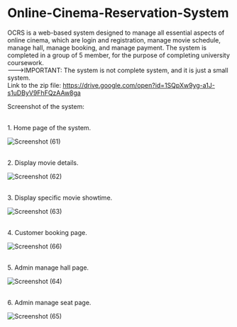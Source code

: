 # Online-Cinema-Reservation-System
OCRS is a web-based system designed to manage all essential aspects of online cinema, which are login and registration, manage movie schedule, manage hall, manage booking, and manage payment.
The system is completed in a group of 5 member, for the purpose of completing university coursework. 
</br>--->IMPORTANT: The system is not complete system, and it is just a small system.
</br>Link to the zip file: https://drive.google.com/open?id=1SQpXw9yg-a1J-s1uDByV9FhFQzAAw8ga

Screenshot of the system:

</br>1. Home page of the system.

![Screenshot (61)](https://user-images.githubusercontent.com/44870863/67784300-8981a180-faa6-11e9-91cc-930a167f3d54.png)

</br>2. Display movie details.

![Screenshot (62)](https://user-images.githubusercontent.com/44870863/67784302-8981a180-faa6-11e9-9d7f-91373b01b1e2.png)

</br>3. Display specific movie showtime.

![Screenshot (63)](https://user-images.githubusercontent.com/44870863/67784293-88e90b00-faa6-11e9-80f1-b8d50f9d641c.png)

</br>4. Customer booking page.

![Screenshot (66)](https://user-images.githubusercontent.com/44870863/67784297-8981a180-faa6-11e9-99b3-243e2d0f8994.png)

</br>5. Admin manage hall page.

![Screenshot (64)](https://user-images.githubusercontent.com/44870863/67784295-88e90b00-faa6-11e9-89ab-1cc7ff9e0d55.png)

</br>6. Admin manage seat page.

![Screenshot (65)](https://user-images.githubusercontent.com/44870863/67784296-88e90b00-faa6-11e9-9f77-54e61a5ee71e.png)
